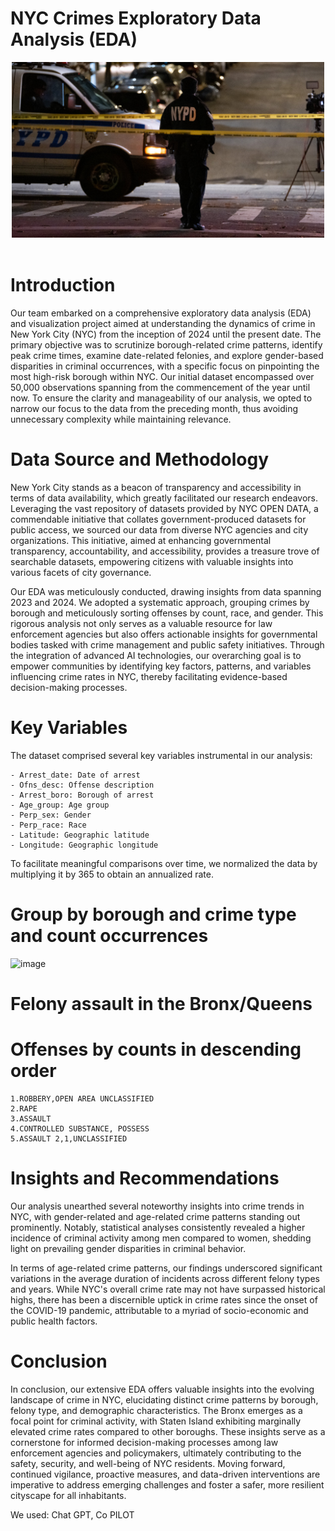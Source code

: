 # NYC Crimes Exploratory Data Analysis (EDA)

<div style="text-align:center">
    <img src="nypd image.jpeg" style="width:500px;" />
</div>
<br />

# Introduction

Our team embarked on a comprehensive exploratory data analysis (EDA) and visualization project aimed at understanding the dynamics of crime in New York City (NYC) from the inception of 2024 until the present date. The primary objective was to scrutinize borough-related crime patterns, identify peak crime times, examine date-related felonies, and explore gender-based disparities in criminal occurrences, with a specific focus on pinpointing the most high-risk borough within NYC. Our initial dataset encompassed over 50,000 observations spanning from the commencement of the year until now. To ensure the clarity and manageability of our analysis, we opted to narrow our focus to the data from the preceding month, thus avoiding unnecessary complexity while maintaining relevance.

# Data Source and Methodology

New York City stands as a beacon of transparency and accessibility in terms of data availability, which greatly facilitated our research endeavors. Leveraging the vast repository of datasets provided by NYC OPEN DATA, a commendable initiative that collates government-produced datasets for public access, we sourced our data from diverse NYC agencies and city organizations. This initiative, aimed at enhancing governmental transparency, accountability, and accessibility, provides a treasure trove of searchable datasets, empowering citizens with valuable insights into various facets of city governance.

Our EDA was meticulously conducted, drawing insights from data spanning 2023 and 2024. We adopted a systematic approach, grouping crimes by borough and meticulously sorting offenses by count, race, and gender. This rigorous analysis not only serves as a valuable resource for law enforcement agencies but also offers actionable insights for governmental bodies tasked with crime management and public safety initiatives. Through the integration of advanced AI technologies, our overarching goal is to empower communities by identifying key factors, patterns, and variables influencing crime rates in NYC, thereby facilitating evidence-based decision-making processes.

# Key Variables

The dataset comprised several key variables instrumental in our analysis:

    - Arrest_date: Date of arrest
    - Ofns_desc: Offense description
    - Arrest_boro: Borough of arrest
    - Age_group: Age group
    - Perp_sex: Gender
    - Perp_race: Race
    - Latitude: Geographic latitude
    - Longitude: Geographic longitude

To facilitate meaningful comparisons over time, we normalized the data by multiplying it by 365 to obtain an annualized rate.

 # Group by borough and crime type and count occurrences
![image](https://github.com/amos6224/group5-project1/assets/163084245/1588d0d2-b74d-4475-9d62-47fd71668a66)


# Felony assault in the Bronx/Queens
# Offenses by counts in descending order
    1.ROBBERY,OPEN AREA UNCLASSIFIED
    2.RAPE 
    3.ASSAULT
    4.CONTROLLED SUBSTANCE, POSSESS
    5.ASSAULT 2,1,UNCLASSIFIED
   

# Insights and Recommendations

Our analysis unearthed several noteworthy insights into crime trends in NYC, with gender-related and age-related crime patterns standing out prominently. Notably, statistical analyses consistently revealed a higher incidence of criminal activity among men compared to women, shedding light on prevailing gender disparities in criminal behavior.

In terms of age-related crime patterns, our findings underscored significant variations in the average duration of incidents across different felony types and years. While NYC's overall crime rate may not have surpassed historical highs, there has been a discernible uptick in crime rates since the onset of the COVID-19 pandemic, attributable to a myriad of socio-economic and public health factors.

# Conclusion

In conclusion, our extensive EDA offers valuable insights into the evolving landscape of crime in NYC, elucidating distinct crime patterns by borough, felony type, and demographic characteristics. The Bronx emerges as a focal point for criminal activity, with Staten Island exhibiting marginally elevated crime rates compared to other boroughs. These insights serve as a cornerstone for informed decision-making processes among law enforcement agencies and policymakers, ultimately contributing to the safety, security, and well-being of NYC residents. Moving forward, continued vigilance, proactive measures, and data-driven interventions are imperative to address emerging challenges and foster a safer, more resilient cityscape for all inhabitants.

We used: Chat GPT, Co PILOT
